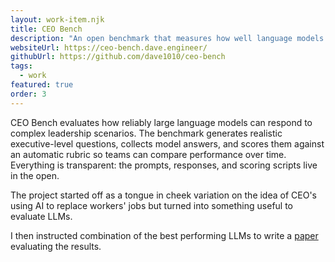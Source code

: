 ```yaml
---
layout: work-item.njk
title: CEO Bench
description: "An open benchmark that measures how well language models handle executive leadership tasks."
websiteUrl: https://ceo-bench.dave.engineer/
githubUrl: https://github.com/dave1010/ceo-bench
tags:
  - work
featured: true
order: 3
---
```

CEO Bench evaluates how reliably large language models can respond to complex leadership scenarios. The benchmark generates
realistic executive-level questions, collects model answers, and scores them against an automatic rubric so teams can compare
performance over time. Everything is transparent: the prompts, responses, and scoring scripts live in the open.

The project started off as a tongue in cheek variation on the idea of CEO's using AI to replace workers' jobs but turned into something useful to evaluate LLMs.

I then instructed combination of the best performing LLMs to write a [paper](https://ceo-bench.dave.engineer/CEO%20Bench%20-%20Can%20AI%20Replace%20the%20C-Suite%20-%20Dave%20Hulbert.pdf) evaluating the results.
